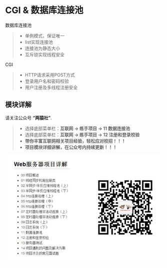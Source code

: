 
CGI & 数据库连接池
===============
数据库连接池
> * 单例模式，保证唯一
> * list实现连接池
> * 连接池为静态大小
> * 互斥锁实现线程安全

CGI  
> * HTTP请求采用POST方式
> * 登录用户名和密码校验
> * 用户注册及多线程注册安全

模块详解
------------
请关注公众号 **“两猿社”**.
> * 选择底部菜单栏：**互联网 -> 练手项目 -> 11 数据连接池**
> * 选择底部菜单栏：**互联网 -> 练手项目 -> 12 注册和登录校验**
> * **带你丰富互联网相关项目经验，轻松应对校招！！！**
> * **项目模块详细讲解，在公众号内持续更新！！！**

<div align=center><img src="https://github.com/twomonkeyclub/TinyWebServer/blob/master/root/test1.jpg" height="350"/> </div>